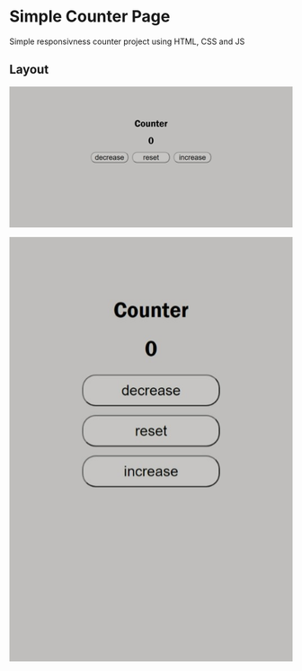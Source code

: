 # Simple Counter Page

Simple responsivness counter project using HTML, CSS and JS

## Layout

![Desktop Layout](./images/counter_layout_1.jpeg)

![Mobile Layout](./images/counter_layout_2.jpeg)
